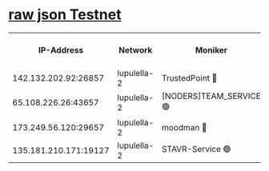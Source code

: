 [raw json Testnet](https://rpc-check.jaclalt.stavr.tech/jaclalt/rpc-jaclalt-result.json)
=

<table><tr><th>IP-Address</th><th>Network</th><th>Moniker</th><th>Latest Block Height</th><th>Earliest Block Height</th><th>Catching Up</th><th>Tx Index</th><th>Voting Power</th><th>Scan Time</th></tr><tr><td>142.132.202.92:26857</td><td>lupulella-2</td><td>TrustedPoint 🔴</td><td>7202245</td><td>6282001</td><td>False</td><td>off</td><td>400065</td><td>2024-03-21T03:16:47.581473898UTC</td></tr><tr><td>65.108.226.26:43657</td><td>lupulella-2</td><td>[NODERS]TEAM_SERVICE 🟢</td><td>7202245</td><td>6282001</td><td>False</td><td>on</td><td>0</td><td>2024-03-21T03:16:47.925725142UTC</td></tr><tr><td>173.249.56.120:29657</td><td>lupulella-2</td><td>moodman 🔴</td><td>7202245</td><td>7102245</td><td>False</td><td>off</td><td>1075134</td><td>2024-03-21T03:16:47.318557584UTC</td></tr><tr><td>135.181.210.171:19127</td><td>lupulella-2</td><td>STAVR-Service 🟢</td><td>7202244</td><td>7202001</td><td>False</td><td>on</td><td>0</td><td>2024-03-21T03:16:38.782820562UTC</td></tr></table>
